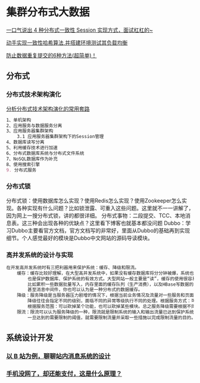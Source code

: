 # 集群分布式大数据
[一口气说出 4 种分布式一致性 Session 实现方式，面试杠杠的~](https://www.cnblogs.com/goodAndyxublog/p/13327412.html)

[动手实现一致性哈希算法,并搭建环境测试其负载均衡](https://www.cnblogs.com/tanshaoshenghao/p/10816480.html)

[防止数据重复提交的6种方法(超简单)！](https://www.cnblogs.com/vipstone/p/13328386.html)

## 分布式
### 分布式技术架构演化
[分析分布式技术架构演化的常用套路](https://www.cnblogs.com/zhuhuix/p/13625022.html)
```markdown
1、单机架构
2、应用服务与数据服务分离
3、应用服务器集群架构
    3.1 应用服务器集群架构下的Session管理
4、数据库读写分离
5、利用缓存技术进行加速
6、分布式数据库系统与分布式文件系统
7、NoSQL数据库作为补充
8、使用搜索引擎
9. 分布式服务
```
### 分布式锁
 分布式锁：使用数据库怎么实现？使用Redis怎么实现？使用Zookeeper怎么实现。各种实现有什么问题？比如锁泄露、可重入这些问题。这里就不一一讲解了，因为网上一搜分布式锁，讲的都很详细。
    分布式事物：二段提交、TCC、本地消息表。这三种会出现各种的优缺点？这里看下博客也就基本都没问题
    Dubbo：学习Dubbo主要看官方文档，官方文档写的非常好，里面从Dubbo的基础再到实现细节。个人感觉最好的模块是Dubbo中文网站的源码导读模块。
 
### 高并发系统的设计与实现
```markdown
在开发高并发系统时有三把利器用来保护系统：缓存、降级和限流。
    缓存：缓存比较好理解，在大型高并发系统中，如果没有缓存数据库将分分钟被爆，系统也会瞬间瘫痪。使用缓存不单单能够提升系统访问速度、提高并发访问量，
        也是保护数据库、保护系统的有效方式。大型网站一般主要是“读”，缓存的使用很容易被想到。在大型“写”系统中，缓存也常常扮演者非常重要的角色。
        比如累积一些数据批量写入，内存里面的缓存队列（生产消费），以及HBase写数据的机制等等也都是通过缓存提升系统的吞吐量或者实现系统的保护措施。
        甚至消息中间件，你也可以认为是一种分布式的数据缓存。
    降级：服务降级是当服务器压力剧增的情况下，根据当前业务情况及流量对一些服务和页面有策略的降级，以此释放服务器资源以保证核心任务的正常运行。
        降级往往会指定不同的级别，面临不同的异常等级执行不同的处理。根据服务方式：可以拒接服务，可以延迟服务，也有时候可以随机服务。
        根据服务范围：可以砍掉某个功能，也可以砍掉某些模块。总之服务降级需要根据不同的业务需求采用不同的降级策略。主要的目的就是服务虽然有损但是总比没有好。
    限流：限流可以认为服务降级的一种，限流就是限制系统的输入和输出流量已达到保护系统的目的。一般来说系统的吞吐量是可以被测算的，为了保证系统的稳定运行，
        一旦达到的需要限制的阈值，就需要限制流量并采取一些措施以完成限制流量的目的。比如：延迟处理，拒绝处理，或者部分拒绝处理等等。
``` 
## 系统设计开发
### [以 B 站为例，聊聊站内消息系统的设计](https://mp.weixin.qq.com/s?__biz=MjM5OTMyNzQzMg==&mid=2257489580&idx=1&sn=0c1bd1486e6f8965e8d6fec07b60d659&chksm=a4470d0b9330841daae8fe3004a4d9f30bac24f56c4f88e37afc81970559a2c2057b6476b2aa&mpshare=1&scene=23&srcid=0831a5j32gLwDDOjALZfxXrk&sharer_sharetime=1598845261588&sharer_shareid=d812adcc01829f0f7f8fb06aea118511#rd)
### [手机没网了，却还能支付，这是什么原理？](https://www.cnblogs.com/goodAndyxublog/p/13605601.html)

